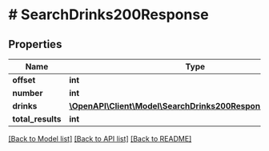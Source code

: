 # # SearchDrinks200Response

## Properties

Name | Type | Description | Notes
------------ | ------------- | ------------- | -------------
**offset** | **int** |  | [optional]
**number** | **int** |  | [optional]
**drinks** | [**\OpenAPI\Client\Model\SearchDrinks200ResponseDrinksInner[]**](SearchDrinks200ResponseDrinksInner.md) |  | [optional]
**total_results** | **int** |  | [optional]

[[Back to Model list]](../../README.md#models) [[Back to API list]](../../README.md#endpoints) [[Back to README]](../../README.md)
